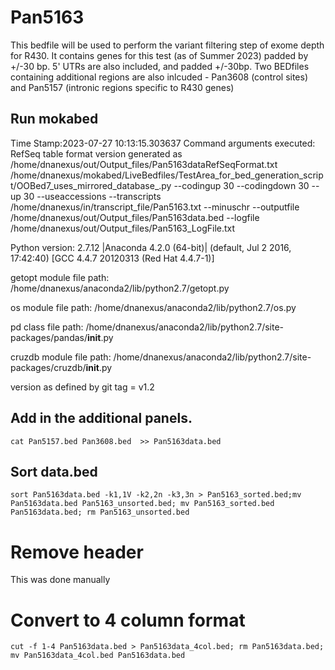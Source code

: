 # Pan5163
This bedfile will be used to perform the variant filtering step of exome depth for R430. It contains genes for this test (as of Summer 2023) padded by +/-30 bp. 5' UTRs are also included, and padded +/-30bp. Two BEDfiles containing additional regions are also inlcuded - Pan3608 (control sites) and Pan5157 (intronic regions specific to R430 genes)
## Run mokabed
Time Stamp:2023-07-27 10:13:15.303637
Command arguments executed:
RefSeq table format version generated as /home/dnanexus/out/Output_files/Pan5163dataRefSeqFormat.txt
/home/dnanexus/mokabed/LiveBedfiles/TestArea_for_bed_generation_script/OOBed7_uses_mirrored_database_.py --codingup 30 --codingdown 30 --up 30 --useaccessions --transcripts /home/dnanexus/in/transcript_file/Pan5163.txt --minuschr --outputfile /home/dnanexus/out/Output_files/Pan5163data.bed --logfile /home/dnanexus/out/Output_files/Pan5163_LogFile.txt 

 Python version: 2.7.12 |Anaconda 4.2.0 (64-bit)| (default, Jul  2 2016, 17:42:40) 
[GCC 4.4.7 20120313 (Red Hat 4.4.7-1)]

 getopt module file path: /home/dnanexus/anaconda2/lib/python2.7/getopt.py

 os module file path: /home/dnanexus/anaconda2/lib/python2.7/os.py

 pd class file path: /home/dnanexus/anaconda2/lib/python2.7/site-packages/pandas/__init__.py

 cruzdb module file path: /home/dnanexus/anaconda2/lib/python2.7/site-packages/cruzdb/__init__.py

version as defined by git tag = v1.2

## Add in the additional panels.
`cat Pan5157.bed Pan3608.bed  >> Pan5163data.bed`

## Sort data.bed
`sort Pan5163data.bed -k1,1V -k2,2n -k3,3n > Pan5163_sorted.bed;mv Pan5163data.bed Pan5163_unsorted.bed; mv Pan5163_sorted.bed Pan5163data.bed; rm Pan5163_unsorted.bed`
# Remove header 
This was done manually
# Convert to 4 column format
`cut -f 1-4 Pan5163data.bed > Pan5163data_4col.bed; rm Pan5163data.bed; mv Pan5163data_4col.bed Pan5163data.bed`